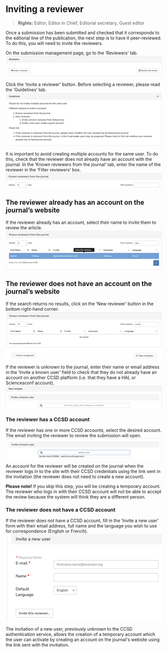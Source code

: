 # Inviting a reviewer

> **Rights:** Editor, Editor in Chief, Editorial secretary, Guest editor

Once a submission has been submitted and checked that it corresponds to the editorial line of the publication, the next step is to have it peer-reviewed. To do this, you will need to invite the reviewers.

On the submission management page, go to the ‘Reviewers’ tab.
![Alt text](img/invitereviewer-1.png "Reviewers tab")

Click the ‘Invite a reviewer’ button.
Before selecting a reviewer, please read the ‘Guidelines’ tab.
![Alt text](img/invitereviewer-2.png "Guidelines")

It is important to avoid creating multiple accounts for the same user. To do this, check that the reviewer does not already have an account with the journal.
In the ‘Known reviewers from the journal’ tab, enter the name of the reviewer in the ‘Filter reviewers’ box.
![Alt text](img/invitereviewer-3.png "Filter reviewers")

## The reviewer already has an account on the journal’s website
If the reviewer already has an account, select their name to invite them to review the article.
![Alt text](img/invitereviewer-4.png "Invite this reviewer")

## The reviewer does not have an account on the journal’s website
If the search returns no results, click on the ‘New reviewer’ button in the bottom right-hand corner.
![Alt text](img/invitereviewer-6.png "New reviewer")

If the reviewer is unknown to the journal, enter their name or email address in the ‘Invite a known user’ field to check that they do not already have an account on another CCSD platform (i.e. that they have a HAL or Sciencesconf account).
![Alt text](img/invitereviewer-7.png "Invite a known user")

### The reviewer has a CCSD account
If the reviewer has one or more CCSD accounts, select the desired account. The email inviting the reviewer to review the submission will open.
![Alt text](img/invitereviewer-8.png "Invite a known user: select the account")

An account for the reviewer will be created on the journal when the reviewer logs in to the site with their CCSD credentials using the link sent in the invitation (the reviewer does not need to create a new account).

**Please note!** If you skip this step, you will be creating a temporary account. The reviewer who logs in with their 
CCSD account will not be able to accept the review because the system will think they are a different person.

### The reviewer does not have a CCSD account
If the reviewer does not have a CCSD account, fill in the ‘Invite a new user’ form with their email address, full name and the language you wish to use for correspondence (English or French).
![Alt text](img/invitereviewer-9.png "Invite a new user")

The invitation of a new user, previously unknown to the CCSD authentication service, allows the creation of a temporary account which the user can activate by creating an account on the journal's website using the link sent with the invitation.
